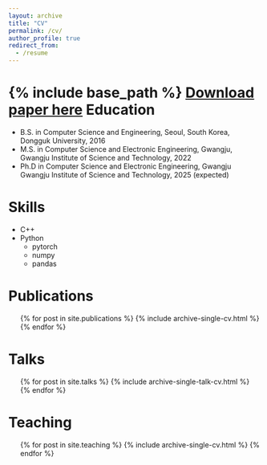 ```yaml
---
layout: archive
title: "CV"
permalink: /cv/
author_profile: true
redirect_from:
  - /resume
---
```


{% include base_path %}
[Download paper here](https://leosejinpark.github.io/sejinpark/files/CV_of_Sejin_Park.pdf)
Education
======
* B.S. in Computer Science and Engineering, Seoul, South Korea, Dongguk University, 2016
* M.S. in Computer Science and Electronic Engineering, Gwangju, Gwangju Institute of Science and Technology, 2022
* Ph.D in Computer Science and Electronic Engineering, Gwangju Gwangju Institute of Science and Technology, 2025 (expected)

Skills
======
* C++
* Python
  * pytorch
  * numpy
  * pandas

Publications
======
  <ul>{% for post in site.publications %}
    {% include archive-single-cv.html %}
  {% endfor %}</ul>

Talks
======
  <ul>{% for post in site.talks %}
    {% include archive-single-talk-cv.html %}
  {% endfor %}</ul>

Teaching
======
  <ul>{% for post in site.teaching %}
    {% include archive-single-cv.html %}
  {% endfor %}</ul>
